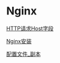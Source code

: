 # Nginx

[HTTP请求Host字段](HTTP请求Host字段/HTTP请求Host字段.md "HTTP请求Host字段")

[Nginx安装](Nginx安装/Nginx安装.md "Nginx安装")

[配置文件\_副本](配置文件_副本/配置文件_副本.md "配置文件_副本")

